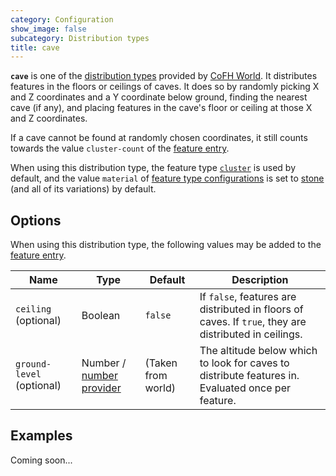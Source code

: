 ```yaml
---
category: Configuration
show_image: false
subcategory: Distribution types
title: cave
---
```


**`cave`** is one of the [distribution types](../) provided by [CoFH
World](../../../). It distributes features in the floors or ceilings of caves.
It does so by randomly picking X and Z coordinates and a Y coordinate below
ground, finding the nearest cave (if any), and placing features in the cave's
floor or ceiling at those X and Z coordinates.

If a cave cannot be found at randomly chosen coordinates, it still counts
towards the value `cluster-count` of the [feature
entry](../../feature-format/#features).

When using this distribution type, the feature type
[`cluster`](../../feature-types/cluster/) is used by default, and the value
`material` of [feature type
configurations](../../feature-format/#feature-type-configuration) is set to
[stone](https://minecraft.gamepedia.com/Stone) (and all of its variations) by
default.


Options
-------

When using this distribution type, the following values may be added to the
[feature entry](../../feature-format/#features).


|Name|Type|Default|Description|
|--- |--- |--- |--- |
|`ceiling` (optional)|Boolean|`false`|If `false`, features are distributed in floors of caves. If `true`, they are distributed in ceilings.|
|`ground-level` (optional)|Number / [number provider](../../common-formats/number-provider/)|(Taken from world)|The altitude below which to look for caves to distribute features in. Evaluated once per feature.|



Examples
--------

Coming soon...
